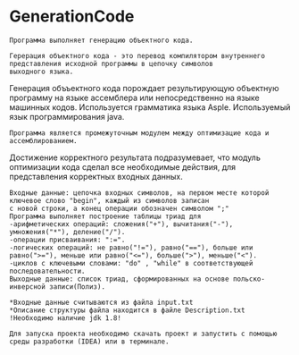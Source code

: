 # GenerationCode

	Программа выполняет генерацию объектного кода.

	Герерация объектного кода - это перевод компилятором внутреннего представления исходной программы в цепочку символов 
	выходного языка.
Генерация объъектного кода порождает результирующую объектную программу на языке ассемблера или непосредственно на языке машинных 
кодов.
Используется грамматика языка Asple.
Используемый язык программирования java.

	Программа является промежуточным модулем между оптимизацие кода и ассемблированием.
Достижение корректного результата подразумевает, что модуль оптимизации кода сделал все необходимые действия, для представления
корректных входных данных.

	Входные данные: цепочка входных символов, на первом месте которой ключевое слово "begin", каждый из символов записан 
	с новой строки, а конец операции обозначен символом ";"
	Программа выполняет построение таблицы триад для 
	-арифметических операций: сложения("+"), вычитания("-"), умножения("*"), деление("/").
	-операции присваивания: ":=".
	-логических операций: не равно("!="), равно("=="), больше или равно(">="), меньше или равно("<="), больше(">"), меньше("<").
	-циклов с ключевыми словами: "do" , "while" в соответствующей последовательности.
	Выходные данные: список триад, сформированных на основе польско-инверсной записи(Полиз).
	
	*Входные данные считываются из файла input.txt
	*Описание структуры файла находится в файле Description.txt
	!Необходимо наличие jdk 1.8!
	
	Для запуска проекта необходимо скачать проект и запустить с помощью среды разработки (IDEA) или в терминале.
